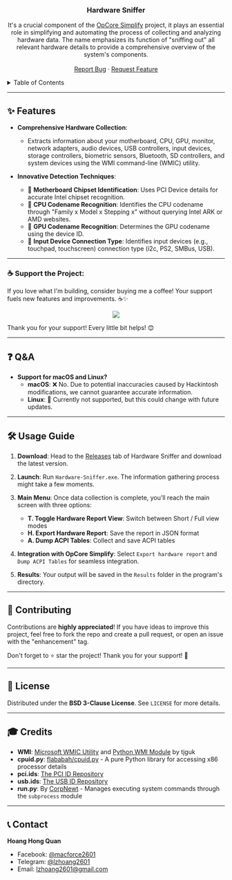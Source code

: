 <br/>
<div align="center">
  <h3 align="center">Hardware Sniffer</h3>

  <p align="center">
    It's a crucial component of the <a href="https://github.com/lzhoang2801/OpCore-Simplify">OpCore Simplify</a> project, it plays an essential role in simplifying and automating the process of collecting and analyzing hardware data. The name emphasizes its function of "sniffing out" all relevant hardware details to provide a comprehensive overview of the system's components.
    <br />
    <br />
    <a href="https://github.com/lzhoang2801/Hardware-Sniffer/issues">Report Bug</a>
    ·
    <a href="https://github.com/lzhoang2801/Hardware-Sniffer/issues">Request Feature</a>
  </p>
</div>

<details>
  <summary>Table of Contents</summary>
  <ol>
    <li><a href="#-features">Features</a></li>
    <li><a href="#-support-the-project">Support the Project</a></li>
    <li><a href="#-qa">Q&A</a></li>
    <li><a href="#%EF%B8%8F-usage-guide">Usage Guide</a></li>
    <li><a href="#-contributing">Contributing</a></li>
    <li><a href="#-license">License</a></li>
    <li><a href="#-credits">Credits</a></li>
    <li><a href="#-contact">Contact</a></li>
  </ol>
</details>

---

## ✨ **Features**

- **Comprehensive Hardware Collection**: 
  - Extracts information about your motherboard, CPU, GPU, monitor, network adapters, audio devices, USB controllers, input devices, storage controllers, biometric sensors, Bluetooth, SD controllers, and system devices using the WMI command-line (WMIC) utility.
  
- **Innovative Detection Techniques**:
  - 📌 **Motherboard Chipset Identification**: Uses PCI Device details for accurate Intel chipset recognition.
  - 📌 **CPU Codename Recognition**: Identifies the CPU codename through "Family x Model x Stepping x" without querying Intel ARK or AMD websites.
  - 📌 **GPU Codename Recognition**: Determines the GPU codename using the device ID.
  - 📌 **Input Device Connection Type**: Identifies input devices (e.g., touchpad, touchscreen) connection type (i2c, PS2, SMBus, USB).

---

### ☕ **Support the Project**:

If you love what I'm building, consider buying me a coffee! Your support fuels new features and improvements. ☕✨

<p align="center">
  <a href="https://www.buymeacoffee.com/lzhoang2801">
    <img src="https://img.buymeacoffee.com/button-api/?text=Donate with Buy Me a Coffee&emoji=☕&slug=lzhoang2801&button_colour=FFDD00&font_colour=000000&font_family=Bree&outline_colour=000000&coffee_colour=ffffff" />
  </a>
<p>

Thank you for your support! Every little bit helps! 😊

---

## ❓ **Q&A**

- **Support for macOS and Linux?**
  - **macOS**: ❌ No. Due to potential inaccuracies caused by Hackintosh modifications, we cannot guarantee accurate information.
  - **Linux**: 🤔 Currently not supported, but this could change with future updates.

---

## 🛠️ **Usage Guide**

1. **Download**: Head to the [Releases](https://github.com/lzhoang2801/Hardware-Sniffer/releases) tab of Hardware Sniffer and download the latest version.
2. **Launch**: Run `Hardware-Sniffer.exe`. The information gathering process might take a few moments.
3. **Main Menu**: Once data collection is complete, you’ll reach the main screen with three options:

   - **T. Toggle Hardware Report View**: Switch between Short / Full view modes
   - **H. Export Hardware Report**: Save the report in JSON format
   - **A. Dump ACPI Tables**: Collect and save ACPI tables

4. **Integration with OpCore Simplify**: Select `Export hardware report` and `Dump ACPI Tables` for seamless integration.
5. **Results**: Your output will be saved in the `Results` folder in the program's directory.

---

## 🤝 **Contributing**

Contributions are **highly appreciated**! If you have ideas to improve this project, feel free to fork the repo and create a pull request, or open an issue with the "enhancement" tag.

Don't forget to ⭐ star the project! Thank you for your support! 🌟

---

## 📜 **License**

Distributed under the **BSD 3-Clause License**. See `LICENSE` for more details.

---

## 🎓 **Credits**

- **WMI**: [Microsoft WMIC Utility](https://learn.microsoft.com/en-us/windows/win32/wmisdk/wmic) and [Python WMI Module](https://github.com/tjguk/wmi) by tjguk
- **cpuid.py**: [flababah/cpuid.py](https://github.com/flababah/cpuid.py) - A pure Python library for accessing x86 processor details
- **pci.ids**: [The PCI ID Repository](https://pci-ids.ucw.cz/)
- **usb.ids**: [The USB ID Repository](http://www.linux-usb.org/usb.ids)
- **run.py**: By [CorpNewt](https://github.com/corpnewt) - Manages executing system commands through the `subprocess` module

---

## 📞 **Contact**

**Hoang Hong Quan**  
- Facebook: [@macforce2601](https://facebook.com/macforce2601)  
- Telegram: [@lzhoang2601](https://t.me/lzhoang2601)  
- Email: lzhoang2601@gmail.com
